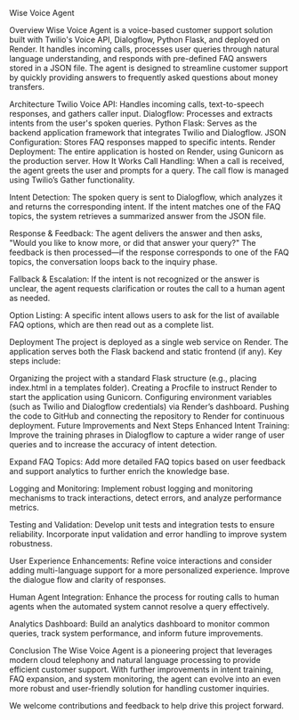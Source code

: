Wise Voice Agent

Overview
Wise Voice Agent is a voice-based customer support solution built with Twilio's Voice API, Dialogflow, Python Flask, and deployed on Render. It handles incoming calls, processes user queries through natural language understanding, and responds with pre-defined FAQ answers stored in a JSON file. The agent is designed to streamline customer support by quickly providing answers to frequently asked questions about money transfers.

Architecture
Twilio Voice API: Handles incoming calls, text-to-speech responses, and gathers caller input.
Dialogflow: Processes and extracts intents from the user's spoken queries.
Python Flask: Serves as the backend application framework that integrates Twilio and Dialogflow.
JSON Configuration: Stores FAQ responses mapped to specific intents.
Render Deployment: The entire application is hosted on Render, using Gunicorn as the production server.
How It Works
Call Handling:
When a call is received, the agent greets the user and prompts for a query. The call flow is managed using Twilio’s Gather functionality.

Intent Detection:
The spoken query is sent to Dialogflow, which analyzes it and returns the corresponding intent. If the intent matches one of the FAQ topics, the system retrieves a summarized answer from the JSON file.

Response & Feedback:
The agent delivers the answer and then asks, "Would you like to know more, or did that answer your query?" The feedback is then processed—if the response corresponds to one of the FAQ topics, the conversation loops back to the inquiry phase.

Fallback & Escalation:
If the intent is not recognized or the answer is unclear, the agent requests clarification or routes the call to a human agent as needed.

Option Listing:
A specific intent allows users to ask for the list of available FAQ options, which are then read out as a complete list.

Deployment
The project is deployed as a single web service on Render. The application serves both the Flask backend and static frontend (if any). Key steps include:

Organizing the project with a standard Flask structure (e.g., placing index.html in a templates folder).
Creating a Procfile to instruct Render to start the application using Gunicorn.
Configuring environment variables (such as Twilio and Dialogflow credentials) via Render’s dashboard.
Pushing the code to GitHub and connecting the repository to Render for continuous deployment.
Future Improvements and Next Steps
Enhanced Intent Training:
Improve the training phrases in Dialogflow to capture a wider range of user queries and to increase the accuracy of intent detection.

Expand FAQ Topics:
Add more detailed FAQ topics based on user feedback and support analytics to further enrich the knowledge base.

Logging and Monitoring:
Implement robust logging and monitoring mechanisms to track interactions, detect errors, and analyze performance metrics.

Testing and Validation:
Develop unit tests and integration tests to ensure reliability. Incorporate input validation and error handling to improve system robustness.

User Experience Enhancements:
Refine voice interactions and consider adding multi-language support for a more personalized experience. Improve the dialogue flow and clarity of responses.

Human Agent Integration:
Enhance the process for routing calls to human agents when the automated system cannot resolve a query effectively.

Analytics Dashboard:
Build an analytics dashboard to monitor common queries, track system performance, and inform future improvements.

Conclusion
The Wise Voice Agent is a pioneering project that leverages modern cloud telephony and natural language processing to provide efficient customer support. With further improvements in intent training, FAQ expansion, and system monitoring, the agent can evolve into an even more robust and user-friendly solution for handling customer inquiries.

We welcome contributions and feedback to help drive this project forward.
